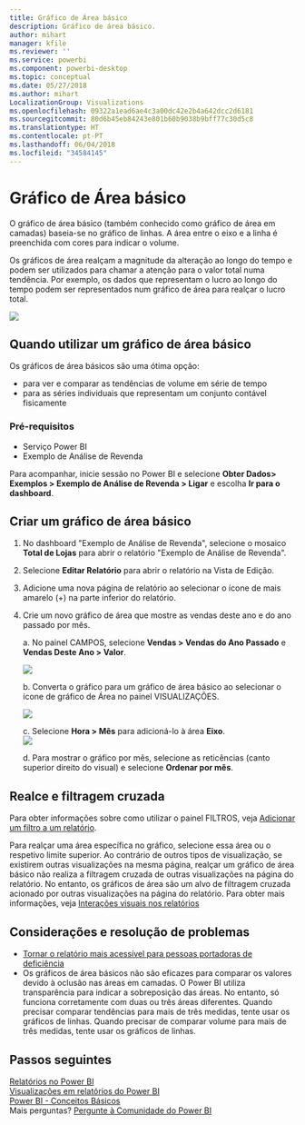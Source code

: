 ```yaml
---
title: Gráfico de Área básico
description: Gráfico de área básico.
author: mihart
manager: kfile
ms.reviewer: ''
ms.service: powerbi
ms.component: powerbi-desktop
ms.topic: conceptual
ms.date: 05/27/2018
ms.author: mihart
LocalizationGroup: Visualizations
ms.openlocfilehash: 09322a1ead6ae4c3a00dc42e2b4a642dcc2d6181
ms.sourcegitcommit: 80d6b45eb84243e801b60b9038b9bff77c30d5c8
ms.translationtype: HT
ms.contentlocale: pt-PT
ms.lasthandoff: 06/04/2018
ms.locfileid: "34584145"
---
```

# <a name="basic-area-chart"></a>Gráfico de Área básico
O gráfico de área básico (também conhecido como gráfico de área em camadas) baseia-se no gráfico de linhas. A área entre o eixo e a linha é preenchida com cores para indicar o volume. 

Os gráficos de área realçam a magnitude da alteração ao longo do tempo e podem ser utilizados para chamar a atenção para o valor total numa tendência. Por exemplo, os dados que representam o lucro ao longo do tempo podem ser representados num gráfico de área para realçar o lucro total.

![](media/power-bi-visualization-basic-area-chart/powerbi-area-chartnew.png)

## <a name="when-to-use-a-basic-area-chart"></a>Quando utilizar um gráfico de área básico
Os gráficos de área básicos são uma ótima opção:

* para ver e comparar as tendências de volume em série de tempo 
* para as séries individuais que representam um conjunto contável fisicamente

### <a name="prerequisites"></a>Pré-requisitos
 - Serviço Power BI
 - Exemplo de Análise de Revenda

Para acompanhar, inicie sessão no Power BI e selecione **Obter Dados\> Exemplos \> Exemplo de Análise de Revenda > Ligar** e escolha **Ir para o dashboard**. 

## <a name="create-a-basic-area-chart"></a>Criar um gráfico de área básico
 

1. No dashboard "Exemplo de Análise de Revenda", selecione o mosaico **Total de Lojas** para abrir o relatório "Exemplo de Análise de Revenda".
2. Selecione **Editar Relatório** para abrir o relatório na Vista de Edição.
3. Adicione uma nova página de relatório ao selecionar o ícone de mais amarelo (+) na parte inferior do relatório.
4. Crie um novo gráfico de área que mostre as vendas deste ano e do ano passado por mês.
   
   a. No painel CAMPOS, selecione **Vendas \> Vendas do Ano Passado** e **Vendas Deste Ano > Valor**.

   ![](media/power-bi-visualization-basic-area-chart/power-bi-bar-chart.png)

   b.  Converta o gráfico para um gráfico de área básico ao selecionar o ícone de gráfico de Área no painel VISUALIZAÇÕES.

   ![](media/power-bi-visualization-basic-area-chart/convertchart.png)
   
   c.  Selecione **Hora \> Mês** para adicioná-lo à área **Eixo**.   
   ![](media/power-bi-visualization-basic-area-chart/powerbi-area-chartnew.png)
   
   d.  Para mostrar o gráfico por mês, selecione as reticências (canto superior direito do visual) e selecione **Ordenar por mês**.

## <a name="highlighting-and-cross-filtering"></a>Realce e filtragem cruzada
Para obter informações sobre como utilizar o painel FILTROS, veja [Adicionar um filtro a um relatório](power-bi-report-add-filter.md).

Para realçar uma área específica no gráfico, selecione essa área ou o respetivo limite superior.  Ao contrário de outros tipos de visualização, se existirem outras visualizações na mesma página, realçar um gráfico de área básico não realiza a filtragem cruzada de outras visualizações na página do relatório. No entanto, os gráficos de área são um alvo de filtragem cruzada acionado por outras visualizações na página do relatório. Para obter mais informações, veja [Interações visuais nos relatórios](service-reports-visual-interactions.md)


## <a name="considerations-and-troubleshooting"></a>Considerações e resolução de problemas   
* [Tornar o relatório mais acessível para pessoas portadoras de deficiência](desktop-accessibility.md)
* Os gráficos de área básicos não são eficazes para comparar os valores devido à oclusão nas áreas em camadas. O Power BI utiliza transparência para indicar a sobreposição das áreas. No entanto, só funciona corretamente com duas ou três áreas diferentes. Quando precisar comparar tendências para mais de três medidas, tente usar os gráficos de linhas. Quando precisar de comparar volume para mais de três medidas, tente usar os gráficos de linhas.

## <a name="next-steps"></a>Passos seguintes
[Relatórios no Power BI](service-reports.md)  
[Visualizações em relatórios do Power BI](power-bi-report-visualizations.md)  
[Power BI - Conceitos Básicos](service-basic-concepts.md)  
Mais perguntas? [Pergunte à Comunidade do Power BI](http://community.powerbi.com/)

